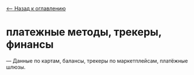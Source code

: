[⟵ Назад к оглавлению](README.md)
# платежные методы, трекеры, финансы
— Данные по картам, балансы, трекеры по маркетплейсам, платёжные шлюзы.